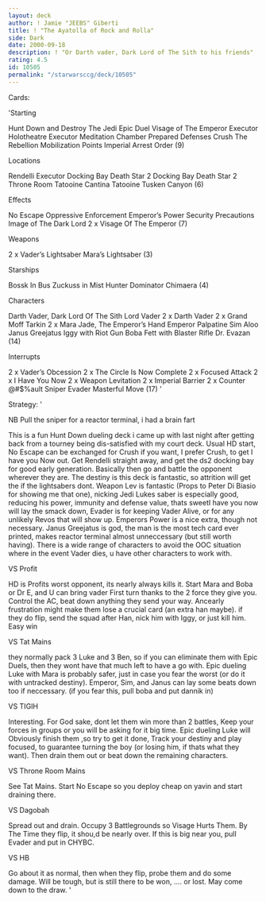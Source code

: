 ```yaml
---
layout: deck
author: ! Jamie "JEEBS" Giberti
title: ! "The Ayatolla of Rock and Rolla"
side: Dark
date: 2000-09-18
description: ! "Or Darth vader, Dark Lord of The Sith to his friends"
rating: 4.5
id: 10505
permalink: "/starwarsccg/deck/10505"
---
```

Cards: 

'Starting

Hunt Down and Destroy The Jedi
Epic Duel
Visage of The Emperor
Executor Holotheatre
Executor Meditation Chamber
Prepared Defenses
Crush The Rebellion
Mobilization Points
Imperial Arrest Order (9)

Locations

Rendelli
Executor Docking Bay
Death Star 2 Docking Bay
Death Star 2 Throne Room
Tatooine Cantina
Tatooine Tusken Canyon (6)

Effects

No Escape
Oppressive Enforcement
Emperor’s Power
Security Precautions
Image of The Dark Lord
2 x Visage Of The Emperor (7)

Weapons

2 x Vader’s Lightsaber
Mara’s Lightsaber (3)

Starships

Bossk In Bus
Zuckuss in Mist Hunter
Dominator
Chimaera (4)

Characters

Darth Vader, Dark Lord Of The Sith
Lord Vader
2 x Darth Vader
2 x Grand Moff Tarkin
2 x Mara Jade, The Emperor’s Hand
Emperor Palpatine
Sim Aloo
Janus Greejatus
Iggy with Riot Gun
Boba Fett with Blaster Rifle
Dr. Evazan (14)

Interrupts

2 x Vader’s Obcession
2 x The Circle Is Now Complete
2 x Focused Attack
2 x I Have You Now
2 x Weapon Levitation
2 x Imperial Barrier
2 x Counter @#$%ault
Sniper
Evader
Masterful Move (17)
'

Strategy: '

NB Pull the sniper for a reactor terminal, i had a brain fart

This is a fun Hunt Down dueling deck i came up with last night after getting back from a tourney being dis-satisfied with my court deck. Usual HD start, No Escape can be exchanged for Crush if you want, I prefer Crush, to get I have you Now out. Get Rendelli straight away, and get the ds2 docking bay for good early generation. Basically then go and battle the opponent wherever they are. The destiny is this deck is fantastic, so attrition will get the if the lightsabers dont. Weapon Lev is fantastic (Props to Peter Di Biasio for showing me that one), nicking Jedi Lukes saber is especially good, reducing his power, immunity and defense value, thats sweetI have you now will lay the smack down, Evader is for keeping Vader Alive, or for any unlikely Revos that will show up. Emperors Power is a nice extra, though not necessary. Janus Greejatus is god, the man is the most tech card ever printed, makes reactor terminal almost unneccessary (but still worth having). There is a wide range of characters to avoid the OOC situation where in the event Vader dies, u have other characters to work with.

VS Profit

HD is Profits worst opponent, its nearly always kills it. Start Mara and Boba or Dr E, and U can bring vader First turn thanks to the 2 force they give you. Control the AC, beat down anything they send your way. Ancearly frustration might make them lose a crucial card (an extra han maybe). if they do flip, send the squad after Han, nick him with Iggy, or just kill him. Easy win

VS Tat Mains

they normally pack 3 Luke and 3 Ben, so if you can eliminate them with Epic Duels, then they wont have that much left to have a go with. Epic dueling Luke with Mara is probably safer, just in case you fear the worst (or do it with untracked destiny). Emperor, Sim, and Janus can lay some beats down too if neccessary. (if you fear this, pull boba and put dannik in)

VS TIGIH

Interesting. For God sake, dont let them win more than 2 battles, Keep your forces in groups or you will be asking for it big time. Epic dueling Luke will Obviously finish them ,so try to get it done, Track your destiny and play focused, to guarantee turning the boy (or losing him, if thats what they want). Then drain them out or beat down the remaining characters.

VS Throne Room Mains

See Tat Mains. Start No Escape so you deploy cheap on yavin and start draining there.

VS Dagobah

Spread out and drain. Occupy 3 Battlegrounds so Visage Hurts Them. By The Time they flip, it shou,d be nearly over. If this is big near you, pull Evader and put in CHYBC.

VS HB

Go about it as normal, then when they flip, probe them and do some damage. Will be tough, but is still there to be won, .... or lost. May come down to the draw.  '

